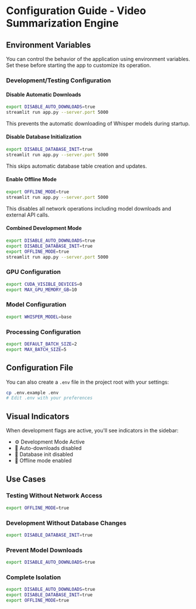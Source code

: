 # Configuration Guide - Video Summarization Engine

## Environment Variables

You can control the behavior of the application using environment variables. Set these before starting the app to customize its operation.

### Development/Testing Configuration

#### Disable Automatic Downloads
```bash
export DISABLE_AUTO_DOWNLOADS=true
streamlit run app.py --server.port 5000
```
This prevents the automatic downloading of Whisper models during startup.

#### Disable Database Initialization  
```bash
export DISABLE_DATABASE_INIT=true
streamlit run app.py --server.port 5000
```
This skips automatic database table creation and updates.

#### Enable Offline Mode
```bash
export OFFLINE_MODE=true
streamlit run app.py --server.port 5000
```
This disables all network operations including model downloads and external API calls.

#### Combined Development Mode
```bash
export DISABLE_AUTO_DOWNLOADS=true
export DISABLE_DATABASE_INIT=true
export OFFLINE_MODE=true
streamlit run app.py --server.port 5000
```

### GPU Configuration

```bash
export CUDA_VISIBLE_DEVICES=0
export MAX_GPU_MEMORY_GB=10
```

### Model Configuration

```bash
export WHISPER_MODEL=base
```

### Processing Configuration

```bash
export DEFAULT_BATCH_SIZE=2
export MAX_BATCH_SIZE=5
```

## Configuration File

You can also create a `.env` file in the project root with your settings:

```bash
cp .env.example .env
# Edit .env with your preferences
```

## Visual Indicators

When development flags are active, you'll see indicators in the sidebar:
- ⚙️ Development Mode Active
- 🚫 Auto-downloads disabled
- 🚫 Database init disabled
- 📴 Offline mode enabled

## Use Cases

### Testing Without Network Access
```bash
export OFFLINE_MODE=true
```

### Development Without Database Changes
```bash
export DISABLE_DATABASE_INIT=true
```

### Prevent Model Downloads
```bash
export DISABLE_AUTO_DOWNLOADS=true
```

### Complete Isolation
```bash
export DISABLE_AUTO_DOWNLOADS=true
export DISABLE_DATABASE_INIT=true
export OFFLINE_MODE=true
```